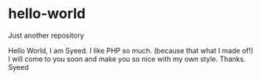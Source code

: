 # hello-world
Just another repository

Hello World,
I am Syeed. I like PHP so much. (because that what I made of!)
I will come to you soon and make you so nice with my own style.
Thanks.
Syeed

